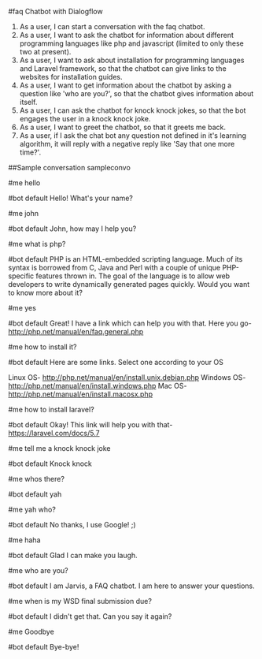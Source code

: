 #faq Chatbot with Dialogflow

1. As a user, I can start a conversation with the faq chatbot.
2. As a user, I want to ask the chatbot for information about different programming languages like php and javascript (limited to only these two at present).
3. As a user, I want to ask about installation for programming languages and Laravel framework, so that the chatbot can give links to the websites for installation guides.
4. As a user, I want to get information about the chatbot by asking a question like 'who are you?', so that the chatbot gives information about itself.
5. As a user, I can ask the chatbot for knock knock jokes, so that the bot engages the user in a knock knock joke.
6. As a user, I want to greet the chatbot, so that it greets me back.
7. As a user, if I ask the chat bot any question not defined in it's learning algorithm, it will reply with a negative reply like 'Say that one more time?'.

##Sample conversation
sampleconvo

#me
hello

#bot default
Hello! What's your name?

#me
john

#bot default
John, how may I help you?

#me
what is php?

#bot default
PHP is an HTML-embedded scripting language. Much of its syntax is borrowed from C, Java and Perl with a couple of unique PHP-specific features thrown in. The goal of the language is to allow web developers to write dynamically generated pages quickly. Would you want to know more about it?

#me
yes

#bot default
Great! I have a link which can help you with that. Here you go- http://php.net/manual/en/faq.general.php

#me
how to install it?

#bot default
Here are some links. Select one according to your OS

Linux OS- http://php.net/manual/en/install.unix.debian.php
Windows OS- http://php.net/manual/en/install.windows.php
Mac OS- http://php.net/manual/en/install.macosx.php

#me
how to install laravel?

#bot default
Okay! This link will help you with that- https://laravel.com/docs/5.7

#me
tell me a knock knock joke

#bot default
Knock knock

#me
whos there?

#bot default
yah

#me
yah who?

#bot default
No thanks, I use Google! ;)

#me
haha

#bot default
Glad I can make you laugh.

#me
who are you?

#bot default
I am Jarvis, a FAQ chatbot. I am here to answer your questions.

#me
when is my WSD final submission due?

#bot default
I didn't get that. Can you say it again?

#me
Goodbye

#bot default
Bye-bye!
